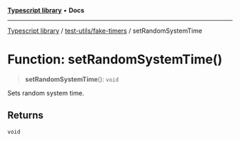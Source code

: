 [**Typescript library**](../../../index.md) • **Docs**

***

[Typescript library](../../../modules.md) / [test-utils/fake-timers](../index.md) / setRandomSystemTime

# Function: setRandomSystemTime()

> **setRandomSystemTime**(): `void`

Sets random system time.

## Returns

`void`

